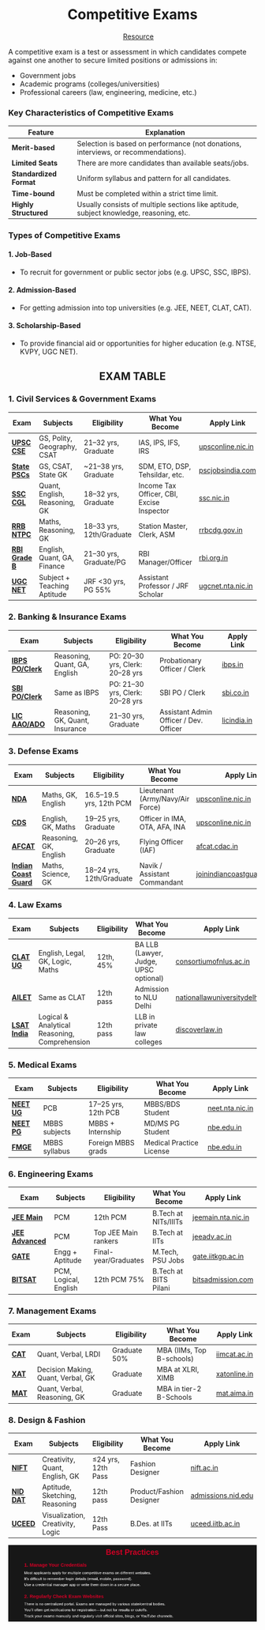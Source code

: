 <div align="center">
  <h1>Competitive Exams</h1>
</div>

<div align="center">
  <td>
    <a href="/competitive/resource/resource.md"><ul>Resource</ul></a>
  </td>
</div>

A competitive exam is a test or assessment in which candidates compete against one another to secure limited positions or admissions in:

- Government jobs
- Academic programs (colleges/universities)
- Professional careers (law, engineering, medicine, etc.)

###  Key Characteristics of Competitive Exams

| **Feature** | **Explanation** |
| --- | --- |
| **Merit-based** | Selection is based on performance (not donations, interviews, or recommendations). |
| **Limited Seats** | There are more candidates than available seats/jobs. |
| **Standardized Format** | Uniform syllabus and pattern for all candidates. |
| **Time-bound** | Must be completed within a strict time limit. |
| **Highly Structured** | Usually consists of multiple sections like aptitude, subject knowledge, reasoning, etc. |

###  Types of Competitive Exams

#### 1. Job-Based
- To recruit for government or public sector jobs (e.g. UPSC, SSC, IBPS).
#### 2. Admission-Based
- For getting admission into top universities (e.g. JEE, NEET, CLAT, CAT).
#### 3. Scholarship-Based
- To provide financial aid or opportunities for higher education (e.g. NTSE, KVPY, UGC NET).

<h2 align="center">EXAM TABLE</h2>

### 1. Civil Services & Government Exams

| **Exam** | **Subjects** | **Eligibility** | **What You Become** | **Apply Link** |
| --- | --- | --- | --- | --- |
| **[UPSC CSE](https://upsconline.nic.in/)** | GS, Polity, Geography, CSAT | 21–32 yrs, Graduate | IAS, IPS, IFS, IRS | [upsconline.nic.in](https://upsconline.nic.in/) |
| **[State PSCs](https://pscjobsindia.com/)** | GS, CSAT, State GK | ~21–38 yrs, Graduate | SDM, ETO, DSP, Tehsildar, etc. | [pscjobsindia.com](https://pscjobsindia.com/) |
| **[SSC CGL](https://ssc.nic.in/)** | Quant, English, Reasoning, GK | 18–32 yrs, Graduate | Income Tax Officer, CBI, Excise Inspector | [ssc.nic.in](https://ssc.nic.in/) |
| **[RRB NTPC](https://www.rrbcdg.gov.in/)** | Maths, Reasoning, GK | 18–33 yrs, 12th/Graduate | Station Master, Clerk, ASM | [rrbcdg.gov.in](https://www.rrbcdg.gov.in/) |
| **[RBI Grade B](https://www.rbi.org.in/)** | English, Quant, GA, Finance | 21–30 yrs, Graduate/PG | RBI Manager/Officer | [rbi.org.in](https://www.rbi.org.in/) |
| **[UGC NET](https://ugcnet.nta.nic.in/)** | Subject + Teaching Aptitude | JRF <30 yrs, PG 55% | Assistant Professor / JRF Scholar | [ugcnet.nta.nic.in](https://ugcnet.nta.nic.in/) |

### 2. Banking & Insurance Exams

| **Exam** | **Subjects** | **Eligibility** | **What You Become** | **Apply Link** |
| --- | --- | --- | --- | --- |
| **[IBPS PO/Clerk](https://www.ibps.in/)** | Reasoning, Quant, GA, English | PO: 20–30 yrs, Clerk: 20–28 yrs | Probationary Officer / Clerk | [ibps.in](https://www.ibps.in/) |
| **[SBI PO/Clerk](https://sbi.co.in/web/careers)** | Same as IBPS | PO: 21–30 yrs, Clerk: 20–28 yrs | SBI PO / Clerk | [sbi.co.in](https://sbi.co.in/web/careers) |
| **[LIC AAO/ADO](https://licindia.in/)** | Reasoning, GK, Quant, Insurance | 21–30 yrs, Graduate | Assistant Admin Officer / Dev. Officer | [licindia.in](https://licindia.in/) |

### 3. Defense Exams

| **Exam** | **Subjects** | **Eligibility** | **What You Become** | **Apply Link** |
| --- | --- | --- | --- | --- |
| **[NDA](https://upsconline.nic.in/)** | Maths, GK, English | 16.5–19.5 yrs, 12th PCM | Lieutenant (Army/Navy/Air Force) | [upsconline.nic.in](https://upsconline.nic.in/) |
| **[CDS](https://upsconline.nic.in/)** | English, GK, Maths | 19–25 yrs, Graduate | Officer in IMA, OTA, AFA, INA | [upsconline.nic.in](https://upsconline.nic.in/) |
| **[AFCAT](https://afcat.cdac.in/)** | Reasoning, GK, English | 20–26 yrs, Graduate | Flying Officer (IAF) | [afcat.cdac.in](https://afcat.cdac.in/) |
| **[Indian Coast Guard](https://joinindiancoastguard.cdac.in/)** | Maths, Science, GK | 18–24 yrs, 12th/Graduate | Navik / Assistant Commandant | [joinindiancoastguard.cdac.in](https://joinindiancoastguard.cdac.in/) |

### 4. Law Exams

| **Exam** | **Subjects** | **Eligibility** | **What You Become** | **Apply Link** |
| --- | --- | --- | --- | --- |
| **[CLAT UG](https://consortiumofnlus.ac.in/)** | English, Legal, GK, Logic, Maths | 12th, 45% | BA LLB (Lawyer, Judge, UPSC optional) | [consortiumofnlus.ac.in](https://consortiumofnlus.ac.in/) |
| **[AILET](https://nationallawuniversitydelhi.in/)** | Same as CLAT | 12th pass | Admission to NLU Delhi | [nationallawuniversitydelhi.in](https://nationallawuniversitydelhi.in/) |
| **[LSAT India](https://www.discoverlaw.in/)** | Logical & Analytical Reasoning, Comprehension | 12th pass | LLB in private law colleges | [discoverlaw.in](https://www.discoverlaw.in/) |

### 5. Medical Exams

| **Exam** | **Subjects** | **Eligibility** | **What You Become** | **Apply Link** |
| --- | --- | --- | --- | --- |
| **[NEET UG](https://neet.nta.nic.in/)** | PCB | 17–25 yrs, 12th PCB | MBBS/BDS Student | [neet.nta.nic.in](https://neet.nta.nic.in/) |
| **[NEET PG](https://nbe.edu.in/)** | MBBS subjects | MBBS + Internship | MD/MS PG Student | [nbe.edu.in](https://nbe.edu.in/) |
| **[FMGE](https://nbe.edu.in/)** | MBBS syllabus | Foreign MBBS grads | Medical Practice License | [nbe.edu.in](https://nbe.edu.in/) |

### 6. Engineering Exams

| **Exam** | **Subjects** | **Eligibility** | **What You Become** | **Apply Link** |
| --- | --- | --- | --- | --- |
| **[JEE Main](https://jeemain.nta.nic.in/)** | PCM | 12th PCM | B.Tech at NITs/IIITs | [jeemain.nta.nic.in](https://jeemain.nta.nic.in/) |
| **[JEE Advanced](https://jeeadv.ac.in/)** | PCM | Top JEE Main rankers | B.Tech at IITs | [jeeadv.ac.in](https://jeeadv.ac.in/) |
| **[GATE](https://gate.iitkgp.ac.in/)** | Engg + Aptitude | Final-year/Graduates | M.Tech, PSU Jobs | [gate.iitkgp.ac.in](https://gate.iitkgp.ac.in/) |
| **[BITSAT](https://www.bitsadmission.com/)** | PCM, Logical, English | 12th PCM 75% | B.Tech at BITS Pilani | [bitsadmission.com](https://www.bitsadmission.com/) |

### 7. Management Exams

| **Exam** | **Subjects** | **Eligibility** | **What You Become** | **Apply Link** |
| --- | --- | --- | --- | --- |
| **[CAT](https://iimcat.ac.in/)** | Quant, Verbal, LRDI | Graduate 50% | MBA (IIMs, Top B-schools) | [iimcat.ac.in](https://iimcat.ac.in/) |
| **[XAT](https://xatonline.in/)** | Decision Making, Quant, Verbal, GK | Graduate | MBA at XLRI, XIMB | [xatonline.in](https://xatonline.in/) |
| **[MAT](https://mat.aima.in/)** | Quant, Verbal, Reasoning, GK | Graduate | MBA in tier-2 B-Schools | [mat.aima.in](https://mat.aima.in/) |

### 8. Design & Fashion

| **Exam** | **Subjects** | **Eligibility** | **What You Become** | **Apply Link** |
| --- | --- | --- | --- | --- |
| **[NIFT](https://nift.ac.in/)** | Creativity, Quant, English, GK | ≤24 yrs, 12th Pass | Fashion Designer | [nift.ac.in](https://nift.ac.in/) |
| **[NID DAT](https://admissions.nid.edu/)** | Aptitude, Sketching, Reasoning | 12th pass | Product/Fashion Designer | [admissions.nid.edu](https://admissions.nid.edu/) |
| **[UCEED](https://www.uceed.iitb.ac.in/)** | Visualization, Creativity, Logic | 12th Pass | B.Des. at IITs | [uceed.iitb.ac.in](https://www.uceed.iitb.ac.in/) |

![](/competitive/tips.png)
